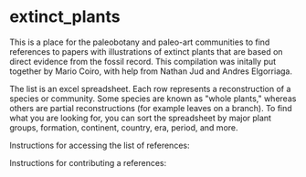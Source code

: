 # extinct_plants
This is a place for the paleobotany and paleo-art communities to find references to papers with illustrations of extinct plants that are based on direct evidence from the fossil record. This compilation was initally put together by Mario Coiro, with help from Nathan Jud and Andres Elgorriaga.

The list is an excel spreadsheet.
Each row represents a reconstruction of a species or community. 
Some species are known as "whole plants," whereas others are partial reconstructions (for example leaves on a branch).
To find what you are looking for, you can sort the spreadsheet by major plant groups, formation, continent, country, era, period, and more.

Instructions for accessing the list of references:

Instructions for contributing a references:
